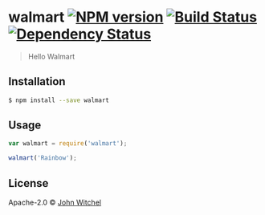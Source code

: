 # walmart [![NPM version][npm-image]][npm-url] [![Build Status][travis-image]][travis-url] [![Dependency Status][daviddm-image]][daviddm-url]
> Hello Walmart

## Installation

```sh
$ npm install --save walmart
```

## Usage

```js
var walmart = require('walmart');

walmart('Rainbow');
```
## License

Apache-2.0 © [John Witchel]()


[npm-image]: https://badge.fury.io/js/walmart.svg
[npm-url]: https://npmjs.org/package/walmart
[travis-image]: https://travis-ci.org/jwitchel/walmart.svg?branch=master
[travis-url]: https://travis-ci.org/jwitchel/walmart
[daviddm-image]: https://david-dm.org/jwitchel/walmart.svg?theme=shields.io
[daviddm-url]: https://david-dm.org/jwitchel/walmart
